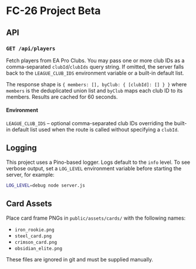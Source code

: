 # FC-26 Project Beta

## API

### `GET /api/players`

Fetch players from EA Pro Clubs. You may pass one or more club IDs as a comma-separated
`clubId`/`clubIds` query string. If omitted, the server falls back to the
`LEAGUE_CLUB_IDS` environment variable or a built-in default list.

The response shape is `{ members: [], byClub: { [clubId]: [] } }` where `members` is the
deduplicated union list and `byClub` maps each club ID to its members. Results are cached
for 60 seconds.

#### Environment

`LEAGUE_CLUB_IDS` – optional comma-separated club IDs overriding the built-in
default list used when the route is called without specifying a `clubId`.

## Logging

This project uses a Pino-based logger. Logs default to the `info` level. To see
verbose output, set a `LOG_LEVEL` environment variable before starting the
server, for example:

```bash
LOG_LEVEL=debug node server.js
```

## Card Assets

Place card frame PNGs in `public/assets/cards/` with the following names:
- `iron_rookie.png`
- `steel_card.png`
- `crimson_card.png`
- `obsidian_elite.png`

These files are ignored in git and must be supplied manually.
